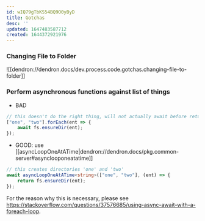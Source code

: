 ```yaml
---
id: wIQ79gTbKS54BQ9O0yByD
title: Gotchas
desc: ''
updated: 1647483587712
created: 1644372921976
---
```


### Changing File to Folder
![[dendron://dendron.docs/dev.process.code.gotchas.changing-file-to-folder]]

### Perform asynchronous functions against list of things

- BAD
```ts
// this doesn't do the right thing, will not actually await before returning
["one", "two"].forEach(ent => {
    await fs.ensureDir(ent);
});
```

- GOOD: use [[asyncLoopOneAtATime|dendron://dendron.docs/pkg.common-server#asynclooponeatatime]]
```ts
// this creates directories 'one' and 'two' 
await asyncLoopOneAtATime<string>(["one", "two"], (ent) => {
    return fs.ensureDir(ent);
});
```

For the reason why this is necessary, please see https://stackoverflow.com/questions/37576685/using-async-await-with-a-foreach-loop.